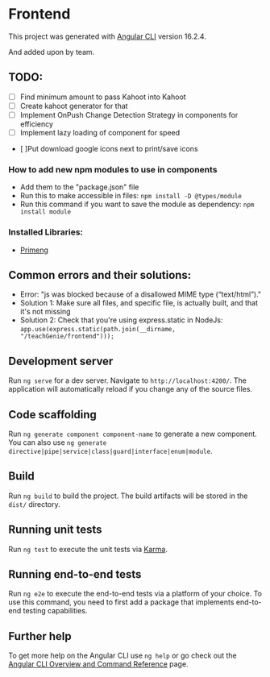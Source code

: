# Frontend

This project was generated with [Angular CLI](https://github.com/angular/angular-cli) version 16.2.4.

And added upon by team.

## TODO:

- [ ] Find minimum amount to pass Kahoot into Kahoot
- [ ] Create kahoot generator for that
- [ ] Implement OnPush Change Detection Strategy in components for efficiency
- [ ] Implement lazy loading of component for speed
- [ ]Put download google icons next to print/save icons

### How to add new npm modules to use in components

- Add them to the "package.json" file
- Run this to make accessible in files: `npm install -D @types/module`
- Run this command if you want to save the module as dependency: `npm install module`

### Installed Libraries:

- [Primeng](https://primeng.org/installation)

## Common errors and their solutions:

- Error: "js was blocked because of a disallowed MIME type (“text/html”)."
- Solution 1: Make sure all files, and specific file, is actually built, and that it's not missing
- Solution 2: Check that you're using express.static in NodeJs: `app.use(express.static(path.join(__dirname, "/teachGenie/frontend")));`

## Development server

Run `ng serve` for a dev server. Navigate to `http://localhost:4200/`. The application will automatically reload if you change any of the source files.

## Code scaffolding

Run `ng generate component component-name` to generate a new component. You can also use `ng generate directive|pipe|service|class|guard|interface|enum|module`.

## Build

Run `ng build` to build the project. The build artifacts will be stored in the `dist/` directory.

## Running unit tests

Run `ng test` to execute the unit tests via [Karma](https://karma-runner.github.io).

## Running end-to-end tests

Run `ng e2e` to execute the end-to-end tests via a platform of your choice. To use this command, you need to first add a package that implements end-to-end testing capabilities.

## Further help

To get more help on the Angular CLI use `ng help` or go check out the [Angular CLI Overview and Command Reference](https://angular.io/cli) page.
